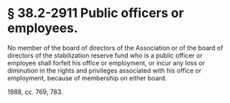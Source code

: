 # § 38.2-2911 Public officers or employees.

<p>No member of the board of directors of the Association or of the board of directors of the stabilization reserve fund who is a public officer or employee shall forfeit his office or employment, or incur any loss or diminution in the rights and privileges associated with his office or employment, because of membership on either board.</p><p>1988, cc. 769, 783.</p>